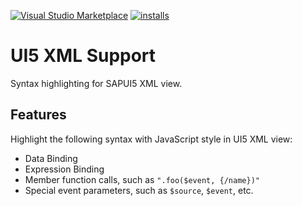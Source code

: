 [![Visual Studio Marketplace](https://vsmarketplacebadge.apphb.com/version/m8524769.ui5-xml-support.svg)](https://marketplace.visualstudio.com/items?itemName=m8524769.ui5-xml-support)
[![installs](https://vsmarketplacebadge.apphb.com/installs-short/m8524769.ui5-xml-support.svg)](https://marketplace.visualstudio.com/items?itemName=m8524769.ui5-xml-support)

# UI5 XML Support

Syntax highlighting for SAPUI5 XML view.

## Features

Highlight the following syntax with JavaScript style in UI5 XML view:
- Data Binding
- Expression Binding
- Member function calls, such as `".foo($event, {/name})"`
- Special event parameters, such as `$source`, `$event`, etc.
